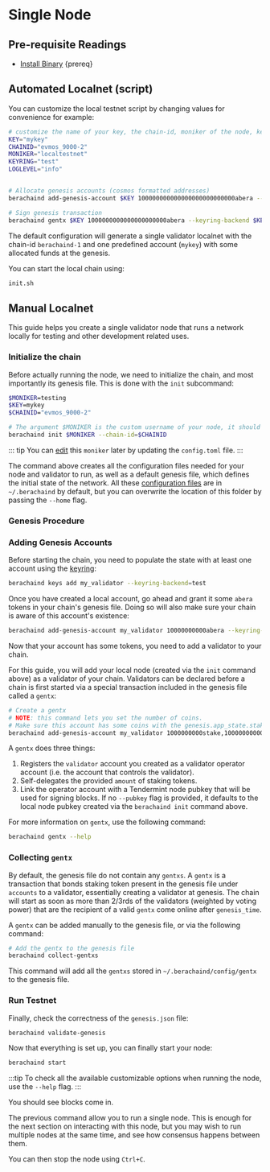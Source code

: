 <!--
order: 1
-->

# Single Node

## Pre-requisite Readings

- [Install Binary](./../../quickstart/installation)  {prereq}

## Automated Localnet (script)

You can customize the local testnet script by changing values for convenience for example:

```bash
# customize the name of your key, the chain-id, moniker of the node, keyring backend, and log level
KEY="mykey"
CHAINID="evmos_9000-2"
MONIKER="localtestnet"
KEYRING="test"
LOGLEVEL="info"


# Allocate genesis accounts (cosmos formatted addresses)
berachaind add-genesis-account $KEY 100000000000000000000000000abera --keyring-backend $KEYRING

# Sign genesis transaction
berachaind gentx $KEY 1000000000000000000000abera --keyring-backend $KEYRING --chain-id $CHAINID
```

The default configuration will generate a single validator localnet with the chain-id
`berachaind-1` and one predefined account (`mykey`) with some allocated funds at the genesis.

You can start the local chain using:

```bash
init.sh
```

## Manual Localnet

This guide helps you create a single validator node that runs a network locally for testing and other development related uses.

### Initialize the chain

Before actually running the node, we need to initialize the chain, and most importantly its genesis file. This is done with the `init` subcommand:

```bash
$MONIKER=testing
$KEY=mykey
$CHAINID="evmos_9000-2"

# The argument $MONIKER is the custom username of your node, it should be human-readable.
berachaind init $MONIKER --chain-id=$CHAINID
```

::: tip
You can [edit](./../../quickstart/binary.md#configuring-the-node) this `moniker` later by updating the `config.toml` file.
:::

The command above creates all the configuration files needed for your node and validator to run, as well as a default genesis file, which defines the initial state of the network. All these [configuration files](./../../quickstart/binary.md#configuring-the-node) are in `~/.berachaind` by default, but you can overwrite the location of this folder by passing the `--home` flag.

### Genesis Procedure

### Adding Genesis Accounts

Before starting the chain, you need to populate the state with at least one account using the [keyring](./../keys-wallets/keyring.md#add-keys):

```bash
berachaind keys add my_validator --keyring-backend=test
```

Once you have created a local account, go ahead and grant it some `abera` tokens in your chain's genesis file. Doing so will also make sure your chain is aware of this account's existence:

```bash
berachaind add-genesis-account my_validator 10000000000abera --keyring-backend test
```

Now that your account has some tokens, you need to add a validator to your chain.

 For this guide, you will add your local node (created via the `init` command above) as a validator of your chain. Validators can be declared before a chain is first started via a special transaction included in the genesis file called a `gentx`:

```bash
# Create a gentx
# NOTE: this command lets you set the number of coins. 
# Make sure this account has some coins with the genesis.app_state.staking.params.bond_denom denom
berachaind add-genesis-account my_validator 1000000000stake,10000000000abera
```

A `gentx` does three things:

1. Registers the `validator` account you created as a validator operator account (i.e. the account that controls the validator).
2. Self-delegates the provided `amount` of staking tokens.
3. Link the operator account with a Tendermint node pubkey that will be used for signing blocks. If no `--pubkey` flag is provided, it defaults to the local node pubkey created via the `berachaind init` command above.

For more information on `gentx`, use the following command:

```bash
berachaind gentx --help
```

### Collecting `gentx`

By default, the genesis file do not contain any `gentxs`. A `gentx` is a transaction that bonds
staking token present in the genesis file under `accounts` to a validator, essentially creating a
validator at genesis. The chain will start as soon as more than 2/3rds of the validators (weighted
by voting power) that are the recipient of a valid `gentx` come online after `genesis_time`.

A `gentx` can be added manually to the genesis file, or via the following command:

```bash
# Add the gentx to the genesis file
berachaind collect-gentxs
```

This command will add all the `gentxs` stored in `~/.berachaind/config/gentx` to the genesis file.

### Run Testnet

Finally, check the correctness of the `genesis.json` file:

```bash
berachaind validate-genesis
```

Now that everything is set up, you can finally start your node:

```bash
berachaind start
```

:::tip
To check all the available customizable options when running the node, use the `--help` flag.
:::

You should see blocks come in.

The previous command allow you to run a single node. This is enough for the next section on interacting with this node, but you may wish to run multiple nodes at the same time, and see how consensus happens between them.

You can then stop the node using `Ctrl+C`.
